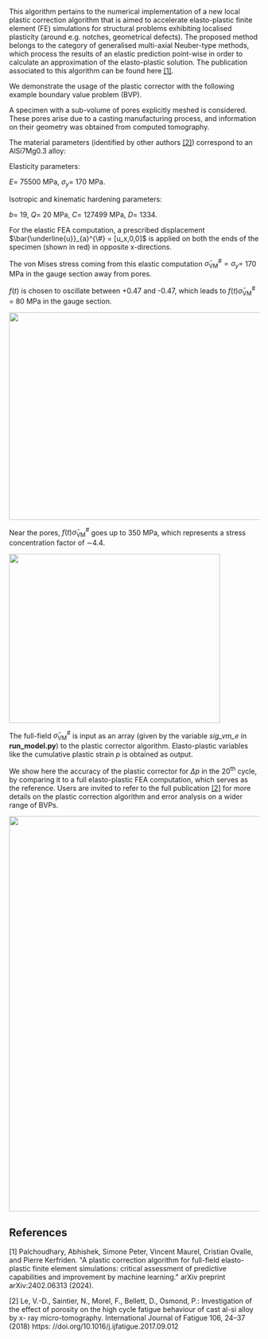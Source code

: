 This algorithm pertains to the numerical implementation of a new local plastic correction algorithm that is aimed to
accelerate elasto-plastic finite element (FE) simulations for structural problems
exhibiting localised plasticity (around e.g. notches, geometrical defects). 
The proposed method belongs to the category of generalised multi-axial Neuber-type
methods, which process the results of an elastic prediction point-wise in order to
calculate an approximation of the elasto-plastic solution. The publication associated to this algorithm can be found here [[1]](#1).

We demonstrate the usage of the plastic corrector with the following example boundary value problem (BVP).

A specimen with a sub-volume of pores explicitly meshed is considered. These pores arise due to a casting manufacturing process, and information on their geometry was obtained from computed tomography.

The material parameters (identified by other authors [[2]](#2)) correspond to an AlSi7Mg0.3 alloy:

Elasticity parameters:

$`E =`$ 75500 MPa, 
$`\sigma_y =`$ 170 MPa. 

Isotropic and kinematic hardening parameters:

$`b =`$ 19, 
$`Q =`$ 20 MPa, 
$`C =`$ 127499 MPa, 
$`D =`$ 1334. 

For the elastic FEA computation, a prescribed displacement $`\bar{\underline{u}}_{a}^{\#} = [u_x,0,0]`$ is applied on both the ends of the specimen (shown in red) in opposite x-directions.

The von Mises stress coming from this elastic computation $`\bar{\sigma}_{\textrm{VM}}^{\#} = \sigma_y =`$ 170 MPa in the gauge section away from pores.

$`f(t)`$ is chosen to oscillate between +0.47 and -0.47, which leads to $`f(t)\bar{\sigma}_{\textrm{VM}}^{\#}`$ = 80 MPa in the gauge section.

<img src="https://github.com/user-attachments/assets/6817691d-6c80-4f03-90f0-4675df38fa8b" width="792px" height="417px">

Near the pores, $`f(t)\bar{\sigma}_{\textrm{VM}}^{\#}`$ goes up to 350 MPa, which represents a stress concentration factor of $`\sim`$4.4.

<img src="https://github.com/user-attachments/assets/ddecd1aa-3d68-4926-a722-5ff0db5dc2cc" width="423.5px" height="339.5px">

The full-field $`\bar{\sigma}_{\textrm{VM}}^{\#}`$ is input as an array (given by the variable _sig_vm_e_ in **run_model.py**) to the plastic corrector algorithm. Elasto-plastic variables like the cumulative plastic strain $`p`$ is obtained as output.

We show here the accuracy of the plastic corrector for $\Delta p$ in the 20<sup>th</sup> cycle, by comparing it to a full elasto-plastic FEA computation, which serves as the reference. Users are invited to refer to the full publication [[2]](#2) for more details on the plastic correction algorithm and error analysis on a wider range of BVPs.

<img src="https://github.com/user-attachments/assets/1fba19a5-4a06-4d8a-9d92-8fa05f8a5d88" width="752.6px" height="794.6px">

## References
<a id="1">[1]</a> 
Palchoudhary, Abhishek, Simone Peter, Vincent Maurel, Cristian Ovalle, and Pierre Kerfriden. 
"A plastic correction algorithm for full-field elasto-plastic finite element simulations: 
critical assessment of predictive capabilities and improvement by machine learning." 
arXiv preprint arXiv:2402.06313 (2024).

<a id="2">[2]</a>
Le, V.-D., Saintier, N., Morel, F., Bellett, D., Osmond, P.: Investigation of the
effect of porosity on the high cycle fatigue behaviour of cast al-si alloy by x-
ray micro-tomography. International Journal of Fatigue 106, 24–37 (2018) https:
//doi.org/10.1016/j.ijfatigue.2017.09.012
